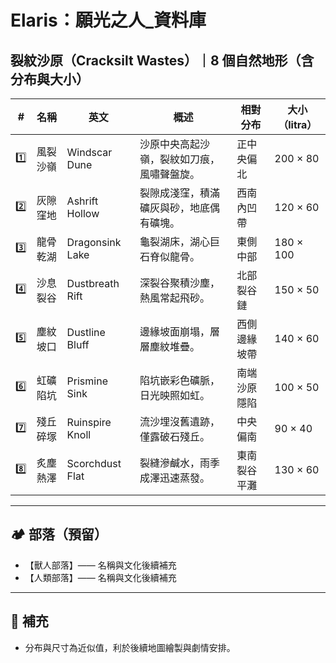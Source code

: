 
# Elaris：願光之人_資料庫

## 裂紋沙原（Cracksilt Wastes）｜8 個自然地形（含分布與大小）

| # | 名稱 | 英文 | 概述 | 相對分布 | 大小（litra） |
|---|------|------|------|-----------|----------------|
| 1️⃣ | 風裂沙嶺 | Windscar Dune | 沙原中央高起沙嶺，裂紋如刀痕，風嘯聲盤旋。 | 正中央偏北 | 200 × 80 |
| 2️⃣ | 灰隙窪地 | Ashrift Hollow | 裂隙成淺窪，積滿礦灰與砂，地底偶有礦塊。 | 西南內凹帶 | 120 × 60 |
| 3️⃣ | 龍骨乾湖 | Dragonsink Lake | 龜裂湖床，湖心巨石脊似龍骨。 | 東側中部 | 180 × 100 |
| 4️⃣ | 沙息裂谷 | Dustbreath Rift | 深裂谷聚積沙塵，熱風常起飛砂。 | 北部裂谷鏈 | 150 × 50 |
| 5️⃣ | 塵紋坡口 | Dustline Bluff | 邊緣坡面崩塌，層層塵紋堆疊。 | 西側邊緣坡帶 | 140 × 60 |
| 6️⃣ | 虹礦陷坑 | Prismine Sink | 陷坑嵌彩色礦脈，日光映照如虹。 | 南端沙原隱陷 | 100 × 50 |
| 7️⃣ | 殘丘碎塚 | Ruinspire Knoll | 流沙埋沒舊遺跡，僅露破石殘丘。 | 中央偏南 | 90 × 40 |
| 8️⃣ | 炙塵熱澤 | Scorchdust Flat | 裂縫滲鹹水，雨季成澤迅速蒸發。 | 東南裂谷平灘 | 130 × 60 |

---

## 🏕️ 部落（預留）
- 【獸人部落】—— 名稱與文化後續補充
- 【人類部落】—— 名稱與文化後續補充

---

## 📏 補充
- 分布與尺寸為近似值，利於後續地圖繪製與劇情安排。

